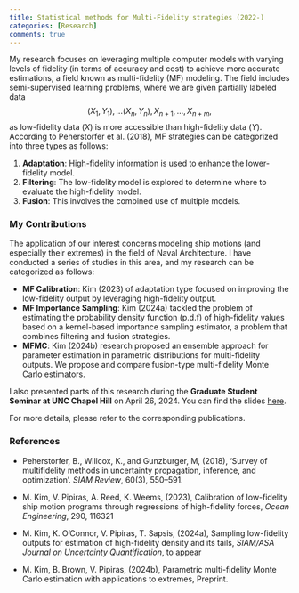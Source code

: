 ```yaml
---
title: Statistical methods for Multi-Fidelity strategies (2022-)
categories: [Research]
comments: true
---
```

<script type="text/x-mathjax-config">
  MathJax.Hub.Config({
    tex2jax: {inlineMath: [['$','$'], ['\\(','\\)']]},
    "HTML-CSS": { preferredFont: "TeX", availableFonts: ["STIX","TeX"] }
  });
</script>
<script type="text/javascript"
  src="https://cdnjs.cloudflare.com/ajax/libs/mathjax/2.7.7/MathJax.js?config=TeX-AMS_HTML">
</script>


My research focuses on leveraging multiple computer models with varying levels of fidelity (in terms of accuracy and cost) to achieve more accurate estimations, a field known as multi-fidelity (MF) modeling.
The field includes semi-supervised learning problems, where we are given partially labeled data
$$(X_1,Y_1), \dots (X_n,Y_n), X_{n+1}, \dots, X_{n+m}, $$ as low-fidelity data ($X$) is more accessible than high-fidelity data ($Y$).
According to Peherstorfer et al. (2018), MF strategies can be categorized into three types as follows:

1. **Adaptation**: High-fidelity information is used to enhance the lower-fidelity model.
2. **Filtering**: The low-fidelity model is explored to determine where to evaluate the high-fidelity model.
3. **Fusion**: This involves the combined use of multiple models.

### My Contributions

The application of our interest concerns modeling ship motions (and especially their extremes) in the field of Naval Architecture. I have conducted a series of studies in this area, and my research can be categorized as follows:

- **MF Calibration**: Kim (2023) of adaptation type focused on improving the low-fidelity output by leveraging high-fidelity output.
- **MF Importance Sampling**: Kim (2024a) tackled the problem of estimating the probability density function (p.d.f) of high-fidelity values based on a kernel-based importance sampling estimator, a problem that combines filtering and fusion strategies.
- **MFMC**: Kim (2024b) research proposed an ensemble approach for parameter estimation in parametric distributions for multi-fidelity outputs. We propose and compare fusion-type multi-fidelity Monte Carlo estimators.

I also presented parts of this research during the **Graduate Student Seminar at UNC Chapel Hill** on April 26, 2024. You can find the slides [here](../assets/documents/talk24-GSS.pdf).

For more details, please refer to the corresponding publications.

### References

- Peherstorfer, B., Willcox, K., and Gunzburger, M, (2018), ‘Survey of multifidelity methods in uncertainty propagation, inference, and optimization’. *SIAM Review*, 60(3), 550–591.

- M. Kim, V. Pipiras, A. Reed, K. Weems, (2023), Calibration of low-fidelity ship motion programs through regressions of high-fidelity forces, *Ocean Engineering*, 290, 116321

- M. Kim, K. O’Connor, V. Pipiras, T. Sapsis, (2024a), Sampling low-fidelity outputs for estimation of high-fidelity density and its tails, *SIAM/ASA Journal on Uncertainty Quantification*, to appear

- M. Kim, B. Brown, V. Pipiras, (2024b), Parametric multi-fidelity Monte Carlo estimation with applications to extremes, Preprint.

